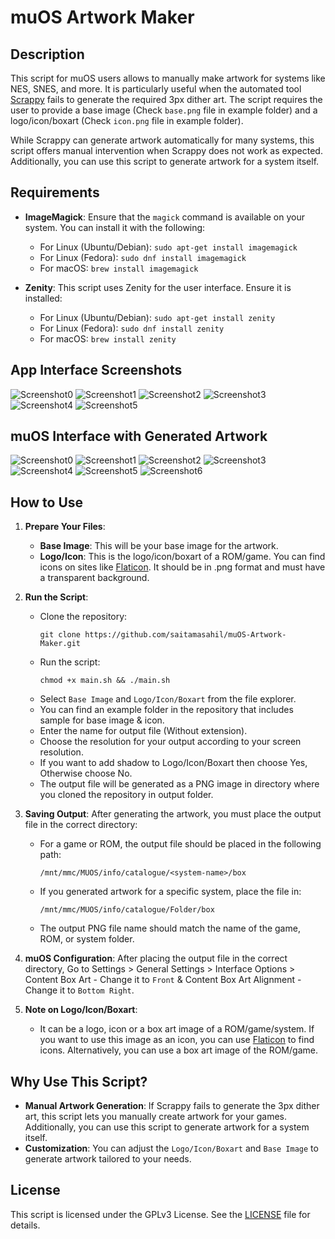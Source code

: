 # muOS Artwork Maker

## Description
This script for muOS users allows to manually make artwork for systems like NES, SNES, and more. It is particularly useful when the automated tool [Scrappy](https://github.com/gabrielfvale/scrappy) fails to generate the required 3px dither art. The script requires the user to provide a base image (Check `base.png` file in example folder) and a logo/icon/boxart (Check `icon.png` file in example folder).

While Scrappy can generate artwork automatically for many systems, this script offers manual intervention when Scrappy does not work as expected. Additionally, you can use this script to generate artwork for a system itself.

## Requirements
- **ImageMagick**: Ensure that the `magick` command is available on your system. You can install it with the following:
  - For Linux (Ubuntu/Debian): `sudo apt-get install imagemagick`
  - For Linux (Fedora): `sudo dnf install imagemagick`
  - For macOS: `brew install imagemagick`
  
- **Zenity**: This script uses Zenity for the user interface. Ensure it is installed:
  - For Linux (Ubuntu/Debian): `sudo apt-get install zenity`
  - For Linux (Fedora): `sudo dnf install zenity`
  - For macOS: `brew install zenity`

## App Interface Screenshots
![Screenshot0](screenshot/a0.png)
![Screenshot1](screenshot/a1.png)
![Screenshot2](screenshot/a2.png)
![Screenshot3](screenshot/a3.png)
![Screenshot4](screenshot/a4.png)
![Screenshot5](screenshot/a5.png)

## muOS Interface with Generated Artwork
![Screenshot0](screenshot/s0.png)
![Screenshot1](screenshot/s1.png)
![Screenshot2](screenshot/s2.png)
![Screenshot3](screenshot/s3.png)
![Screenshot4](screenshot/s4.png)
![Screenshot5](screenshot/s5.png)
![Screenshot6](screenshot/s6.png)

## How to Use
1. **Prepare Your Files**:
   - **Base Image**: This will be your base image for the artwork.
   - **Logo/Icon**: This is the logo/icon/boxart of a ROM/game. You can find icons on sites like [Flaticon](https://www.flaticon.com/). It should be in .png format and must have a transparent background.

2. **Run the Script**:
   - Clone the repository:
     ```
     git clone https://github.com/saitamasahil/muOS-Artwork-Maker.git
     ```
   - Run the script:
     ```
     chmod +x main.sh && ./main.sh
     ```
   - Select `Base Image` and `Logo/Icon/Boxart` from the file explorer.
   - You can find an example folder in the repository that includes sample for base image & icon.
   - Enter the name for output file (Without extension).
   - Choose the resolution for your output according to your screen resolution.
   - If you want to add shadow to Logo/Icon/Boxart then choose Yes, Otherwise choose No.
   - The output file will be generated as a PNG image in directory where you cloned the repository in output folder.

3. **Saving Output**:
   After generating the artwork, you must place the output file in the correct directory:
   - For a game or ROM, the output file should be placed in the following path:
     ```
     /mnt/mmc/MUOS/info/catalogue/<system-name>/box
     ```
   - If you generated artwork for a specific system, place the file in:
     ```
     /mnt/mmc/MUOS/info/catalogue/Folder/box
     ```
   - The output PNG file name should match the name of the game, ROM, or system folder.

4. **muOS Configuration**:
   After placing the output file in the correct directory, Go to Settings > General Settings > Interface Options > Content Box Art - Change it to `Front` & Content Box Art Alignment - Change it to `Bottom Right`.

5. **Note on Logo/Icon/Boxart**:
   - It can be a logo, icon or a box art image of a ROM/game/system. If you want to use this image as an icon, you can use [Flaticon](https://www.flaticon.com/) to find icons. Alternatively, you can use a box art image of the ROM/game.

## Why Use This Script?
- **Manual Artwork Generation**: If Scrappy fails to generate the 3px dither art, this script lets you manually create artwork for your games. Additionally, you can use this script to generate artwork for a system itself.
- **Customization**: You can adjust the `Logo/Icon/Boxart` and `Base Image` to generate artwork tailored to your needs.

## License
This script is licensed under the GPLv3 License. See the [LICENSE](LICENSE) file for details.